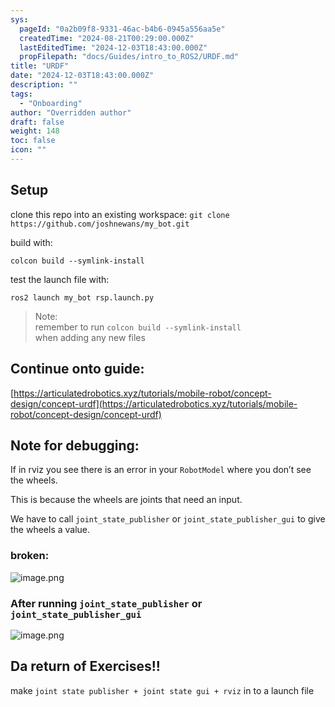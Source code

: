 ```yaml
---
sys:
  pageId: "0a2b09f8-9331-46ac-b4b6-0945a556aa5e"
  createdTime: "2024-08-21T00:29:00.000Z"
  lastEditedTime: "2024-12-03T18:43:00.000Z"
  propFilepath: "docs/Guides/intro_to_ROS2/URDF.md"
title: "URDF"
date: "2024-12-03T18:43:00.000Z"
description: ""
tags:
  - "Onboarding"
author: "Overridden author"
draft: false
weight: 148
toc: false
icon: ""
---
```


## Setup

clone this repo into an existing workspace:
`git clone https://github.com/joshnewans/my_bot.git`

build with:

`colcon build --symlink-install`

test the launch file with:

`ros2 launch my_bot rsp.launch.py`

> Note:  
> remember to run `colcon build --symlink-install`  
> when adding any new files

## Continue onto guide:

[https://articulatedrobotics.xyz/tutorials/mobile-robot/concept-design/concept-urdf](https://articulatedrobotics.xyz/tutorials/mobile-robot/concept-design/concept-urdf)

## Note for debugging:

If in rviz you see there is an error in your `RobotModel` where you don’t see the wheels.

This is because the wheels are joints that need an input. 

We have to call `joint_state_publisher` or `joint_state_publisher_gui` to give the wheels a value.

### broken:

![image.png](https://prod-files-secure.s3.us-west-2.amazonaws.com/d518164a-d88e-44d1-a4ee-3adb3bd8bce0/96a1d089-1f17-4dbf-8563-f2aef56a4d37/image.png?X-Amz-Algorithm=AWS4-HMAC-SHA256&X-Amz-Content-Sha256=UNSIGNED-PAYLOAD&X-Amz-Credential=ASIAZI2LB466XGKVDEYX%2F20250216%2Fus-west-2%2Fs3%2Faws4_request&X-Amz-Date=20250216T160734Z&X-Amz-Expires=3600&X-Amz-Security-Token=IQoJb3JpZ2luX2VjEDQaCXVzLXdlc3QtMiJIMEYCIQCVRb%2F2HGQ%2FKxBdhq4L%2Fkfc8rK6sgfvI9FPtbOSDR0d3QIhANQusXrdcVLzgAbHLfgz0Y90AVhmVYWVrzlbmSNvyuy2Kv8DCF0QABoMNjM3NDIzMTgzODA1Igy1qKsU6ieoeM%2Fg0vcq3AMFI2ESsW6yUGexdZwccYlLjVAOFmd9tD%2Fsp5YXQxoVXCVlHE1ZuzZFg5bRcM8Zs4jAP9h1%2BWN8Q7jbCyxzXajn7TZV23OSDceeUfJKZJO%2BD5qqPEevpWYV1EqKv6pSDe%2FuF1W3DvkcZ9vexLsEqRbHJf31yYrA676rsaoVR04Tf2YKeiQzobMvNR89FNcdv5Mx%2F%2FUi4E4AphHpWKHW%2BQCebpiKSgDz3O9xM4DwyUKSZSkMG9pfs1xERq%2BUvIQoKu0mbBh8Kdb8jUYs8CFiEZiBgExa5X%2F8fKCd5jX2M78ok1I7FYwsP6kBV%2Bqdtjnj380Y%2BS%2BMUmy52Yd4Mss6oQXaQok0ytLgGhFGDDSNhGM8uQqTCFitZv%2FNBcEsmYAYPburOozwEjFjeotqklRUiNT3Nu6DqhDQH7pqyoK6S9fO8yuRa9dDgpsfPBoMNMGlIAuafId%2BtYhLawz%2B4poWC6srNTCV5m6EP%2FstZLDFR%2BU1RkeqzDEmOltpvhhihPVq3g29rktjHjhF5Mltjg%2FdfVrGY1%2Blvg%2FW0TwfDNa6Tv1F9SxIkVSDmUt3SkLd74N9b%2BQRCTiLC71kU6ltutCIPs%2BrIj5kH9N%2FMVHMymj5SnawqljOg08aTT3Y5XYeazCkm8e9BjqkAUs7pZf8VxfpvZQTctsk3YiRN0b%2Bzp1w8snzKFJNZYAyRwrmP%2F6feSyDvMFL%2FeZB0mf1LspJxgqPmRJv9jD1nURUUJZ0TD6o4cURzZsD1a40yfwewalDWkKd660jS8zO1FgQLmw68zQ%2FyS9XkEW6fmrZoBBjJmizSayRbIldWd9SfMBNaMO1QX65fQvCaDuT2elxzb5K2cn5uetBcH6bXMrSu66d&X-Amz-Signature=64836a34ebd586aa4e1955cc9b35b4fcd257d485989b9ed9705f5859e036af6b&X-Amz-SignedHeaders=host&x-id=GetObject)

### After running `joint_state_publisher` or `joint_state_publisher_gui`

![image.png](https://prod-files-secure.s3.us-west-2.amazonaws.com/d518164a-d88e-44d1-a4ee-3adb3bd8bce0/130c99c7-1b0b-4031-9953-844fc3950ff4/image.png?X-Amz-Algorithm=AWS4-HMAC-SHA256&X-Amz-Content-Sha256=UNSIGNED-PAYLOAD&X-Amz-Credential=ASIAZI2LB466XGKVDEYX%2F20250216%2Fus-west-2%2Fs3%2Faws4_request&X-Amz-Date=20250216T160734Z&X-Amz-Expires=3600&X-Amz-Security-Token=IQoJb3JpZ2luX2VjEDQaCXVzLXdlc3QtMiJIMEYCIQCVRb%2F2HGQ%2FKxBdhq4L%2Fkfc8rK6sgfvI9FPtbOSDR0d3QIhANQusXrdcVLzgAbHLfgz0Y90AVhmVYWVrzlbmSNvyuy2Kv8DCF0QABoMNjM3NDIzMTgzODA1Igy1qKsU6ieoeM%2Fg0vcq3AMFI2ESsW6yUGexdZwccYlLjVAOFmd9tD%2Fsp5YXQxoVXCVlHE1ZuzZFg5bRcM8Zs4jAP9h1%2BWN8Q7jbCyxzXajn7TZV23OSDceeUfJKZJO%2BD5qqPEevpWYV1EqKv6pSDe%2FuF1W3DvkcZ9vexLsEqRbHJf31yYrA676rsaoVR04Tf2YKeiQzobMvNR89FNcdv5Mx%2F%2FUi4E4AphHpWKHW%2BQCebpiKSgDz3O9xM4DwyUKSZSkMG9pfs1xERq%2BUvIQoKu0mbBh8Kdb8jUYs8CFiEZiBgExa5X%2F8fKCd5jX2M78ok1I7FYwsP6kBV%2Bqdtjnj380Y%2BS%2BMUmy52Yd4Mss6oQXaQok0ytLgGhFGDDSNhGM8uQqTCFitZv%2FNBcEsmYAYPburOozwEjFjeotqklRUiNT3Nu6DqhDQH7pqyoK6S9fO8yuRa9dDgpsfPBoMNMGlIAuafId%2BtYhLawz%2B4poWC6srNTCV5m6EP%2FstZLDFR%2BU1RkeqzDEmOltpvhhihPVq3g29rktjHjhF5Mltjg%2FdfVrGY1%2Blvg%2FW0TwfDNa6Tv1F9SxIkVSDmUt3SkLd74N9b%2BQRCTiLC71kU6ltutCIPs%2BrIj5kH9N%2FMVHMymj5SnawqljOg08aTT3Y5XYeazCkm8e9BjqkAUs7pZf8VxfpvZQTctsk3YiRN0b%2Bzp1w8snzKFJNZYAyRwrmP%2F6feSyDvMFL%2FeZB0mf1LspJxgqPmRJv9jD1nURUUJZ0TD6o4cURzZsD1a40yfwewalDWkKd660jS8zO1FgQLmw68zQ%2FyS9XkEW6fmrZoBBjJmizSayRbIldWd9SfMBNaMO1QX65fQvCaDuT2elxzb5K2cn5uetBcH6bXMrSu66d&X-Amz-Signature=b3ab8adc07ee77d0660f8b8df99eb86404d2ef928fb453a4f2830169584bc433&X-Amz-SignedHeaders=host&x-id=GetObject)

## Da return of Exercises!!

make `joint state publisher + joint state gui + rviz` in to a launch file
